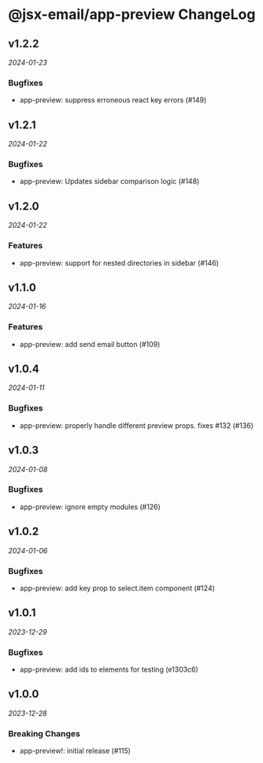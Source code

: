 # @jsx-email/app-preview ChangeLog

## v1.2.2

_2024-01-23_

### Bugfixes

- app-preview: suppress erroneous react key errors (#149)

## v1.2.1

_2024-01-22_

### Bugfixes

- app-preview: Updates sidebar comparison logic (#148)

## v1.2.0

_2024-01-22_

### Features

- app-preview: support for nested directories in sidebar (#146)

## v1.1.0

_2024-01-16_

### Features

- app-preview: add send email button (#109)

## v1.0.4

_2024-01-11_

### Bugfixes

- app-preview: properly handle different preview props. fixes #132 (#136)

## v1.0.3

_2024-01-08_

### Bugfixes

- app-preview: ignore empty modules (#126)

## v1.0.2

_2024-01-06_

### Bugfixes

- app-preview: add key prop to select.item component (#124)

## v1.0.1

_2023-12-29_

### Bugfixes

- app-preview: add ids to elements for testing (e1303c6)

## v1.0.0

_2023-12-28_

### Breaking Changes

- app-preview!: initial release (#115)
